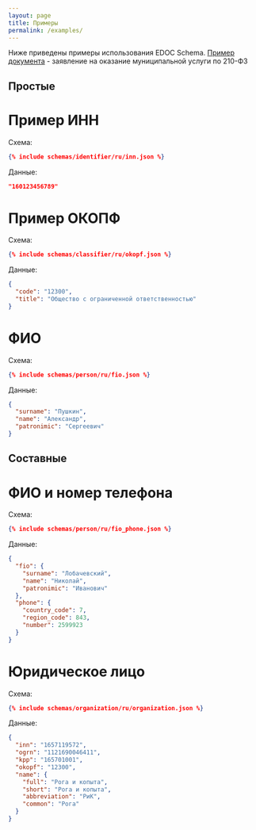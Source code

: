 ```yaml
---
layout: page
title: Примеры
permalink: /examples/
---
```

Ниже приведены примеры использования EDOC Schema.
[Пример документа](/uslugi/) - заявление на оказание муниципальной услуги по 210-ФЗ

## Простые
# Пример ИНН
Схема:
```json
{% include schemas/identifier/ru/inn.json %}
```

Данные:
```json
"160123456789"
```

# Пример ОКОПФ
Схема:
```json
{% include schemas/classifier/ru/okopf.json %}
```

Данные:
```json
{
  "code": "12300",
  "title": "Общество с ограниченной ответственностью"
}
```

# ФИО
Схема:
```json
{% include schemas/person/ru/fio.json %}
```

Данные:
```json
{
  "surname": "Пушкин",
  "name": "Александр",
  "patronimic": "Сергеевич"
}
```

## Составные
# ФИО и номер телефона
Схема:
```json
{% include schemas/person/ru/fio_phone.json %}
```

Данные:
```json
{
  "fio": {
    "surname": "Лобачевский",
    "name": "Николай",
    "patronimic": "Иванович"
  },
  "phone": {
    "country_code": 7,
    "region_code": 843,
    "number": 2599923
  }
}
```

# Юридическое лицо
Схема:
```json
{% include schemas/organization/ru/organization.json %}
```

Данные:
```json
{
  "inn": "1657119572",
  "ogrn": "1121690046411",
  "kpp": "165701001",
  "okopf": "12300",
  "name": {
    "full": "Рога и копыта",
    "short": "Рога и копыта",
    "abbreviation": "РиК",
    "common": "Рога"
  }
}
```

